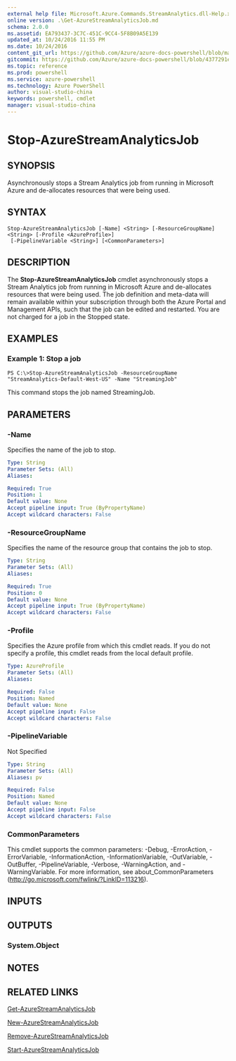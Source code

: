 ```yaml
---
external help file: Microsoft.Azure.Commands.StreamAnalytics.dll-Help.xml
online version: .\Get-AzureStreamAnalyticsJob.md
schema: 2.0.0
ms.assetid: EA793437-3C7C-451C-9CC4-5F8B09A5E139
updated_at: 10/24/2016 11:55 PM
ms.date: 10/24/2016
content_git_url: https://github.com/Azure/azure-docs-powershell/blob/master/azureps-cmdlets-docs/ResourceManager/AzureRM.StreamAnalytics/v0.9.8/Stop-AzureStreamAnalyticsJob.md
gitcommit: https://github.com/Azure/azure-docs-powershell/blob/4377291ee360e58e2c1c5d644155daf6a0279055/azureps-cmdlets-docs/ResourceManager/AzureRM.StreamAnalytics/v0.9.8/Stop-AzureStreamAnalyticsJob.md
ms.topic: reference
ms.prod: powershell
ms.service: azure-powershell
ms.technology: Azure PowerShell
author: visual-studio-china
keywords: powershell, cmdlet
manager: visual-studio-china
---
```


# Stop-AzureStreamAnalyticsJob

## SYNOPSIS
Asynchronously stops a Stream Analytics job from running in Microsoft Azure and de-allocates resources that were being used.

## SYNTAX

```
Stop-AzureStreamAnalyticsJob [-Name] <String> [-ResourceGroupName] <String> [-Profile <AzureProfile>]
 [-PipelineVariable <String>] [<CommonParameters>]
```

## DESCRIPTION
The **Stop-AzureStreamAnalyticsJob** cmdlet asynchronously stops a Stream Analytics job from running in Microsoft Azure and de-allocates resources that were being used.
The job definition and meta-data will remain available within your subscription through both the Azure Portal and Management APIs, such that the job can be edited and restarted.
You are not charged for a job in the Stopped state.

## EXAMPLES

### Example 1: Stop a job
```
PS C:\>Stop-AzureStreamAnalyticsJob -ResourceGroupName "StreamAnalytics-Default-West-US" -Name "StreamingJob"
```

This command stops the job named StreamingJob.

## PARAMETERS

### -Name
Specifies the name of the job to stop.

```yaml
Type: String
Parameter Sets: (All)
Aliases: 

Required: True
Position: 1
Default value: None
Accept pipeline input: True (ByPropertyName)
Accept wildcard characters: False
```

### -ResourceGroupName
Specifies the name of the resource group that contains the job to stop.

```yaml
Type: String
Parameter Sets: (All)
Aliases: 

Required: True
Position: 0
Default value: None
Accept pipeline input: True (ByPropertyName)
Accept wildcard characters: False
```

### -Profile
Specifies the Azure profile from which this cmdlet reads.
If you do not specify a profile, this cmdlet reads from the local default profile.

```yaml
Type: AzureProfile
Parameter Sets: (All)
Aliases: 

Required: False
Position: Named
Default value: None
Accept pipeline input: False
Accept wildcard characters: False
```

### -PipelineVariable
Not Specified

```yaml
Type: String
Parameter Sets: (All)
Aliases: pv

Required: False
Position: Named
Default value: None
Accept pipeline input: False
Accept wildcard characters: False
```

### CommonParameters
This cmdlet supports the common parameters: -Debug, -ErrorAction, -ErrorVariable, -InformationAction, -InformationVariable, -OutVariable, -OutBuffer, -PipelineVariable, -Verbose, -WarningAction, and -WarningVariable. For more information, see about_CommonParameters (http://go.microsoft.com/fwlink/?LinkID=113216).

## INPUTS

## OUTPUTS

### System.Object

## NOTES

## RELATED LINKS

[Get-AzureStreamAnalyticsJob](./Get-AzureStreamAnalyticsJob.md)

[New-AzureStreamAnalyticsJob](./New-AzureStreamAnalyticsJob.md)

[Remove-AzureStreamAnalyticsJob](./Remove-AzureStreamAnalyticsJob.md)

[Start-AzureStreamAnalyticsJob](./Start-AzureStreamAnalyticsJob.md)


